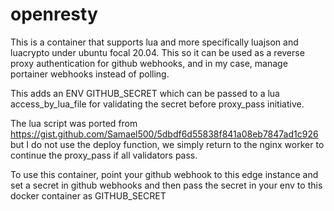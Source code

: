 # openresty

This is a container that supports lua and more specifically luajson and luacrypto under ubuntu focal 20.04. This so it can be used as a reverse proxy authentication for
github webhooks, and in my case, manage portainer webhooks instead of polling.

This adds an ENV GITHUB_SECRET which can be passed to a lua access_by_lua_file for validating the secret before proxy_pass initiative.

The lua script was ported from https://gist.github.com/Samael500/5dbdf6d55838f841a08eb7847ad1c926 but I do not use the deploy function, we simply return to the
nginx worker to continue the proxy_pass if all validators pass.

To use this container, point your github webhook to this edge instance and set a secret in github webhooks and then pass the secret in your env to this docker container
as GITHUB_SECRET

